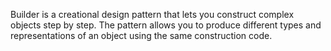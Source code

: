 Builder is a creational design pattern that lets you construct complex objects step by step. The pattern allows you to produce different types and representations of an object using the same construction code.

